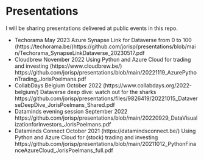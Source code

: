 # Presentations

I will be sharing presentations delivered at public events in this repo.

<ul>
<li>Techorama May 2023 Azure Synapse Link for Dataverse from 0 to 100 (https://techorama.be/)https://github.com/jorisp/presentations/blob/main/Techorama_SynapseLinkDataverse_20230517.pdf</li>
<li>Cloudbrew November 2022 Using Python and Azure Cloud for trading and investing (https://www.cloudbrew.be/) https://github.com/jorisp/presentations/blob/main/20221119_AzurePythonTrading_JorisPoelmans.pdf</li>
<li>CollabDays Belgium October 2022 (https://www.collabdays.org/2022-belgium/) Dataverse deep dive: watch out for the sharks https://github.com/jorisp/presentations/files/9826419/20221015_DataverseDeepDive_JorisPoelmans_Shared.pdf</li>
<li>Dataminds evening session September 2022 https://github.com/jorisp/presentations/blob/main/20220929_DataVisualizationforInvestors_JorisPoelmans.pdf</li>
<li>Dataminds Connect October 2021 (https://datamindsconnect.be/) Using Python and Azure Cloud for (stock) trading and investing https://github.com/jorisp/presentations/blob/main/20211012_PythonFinanceAzureCloud_JorisPoelmans_full.pdf</li>
</ul>
